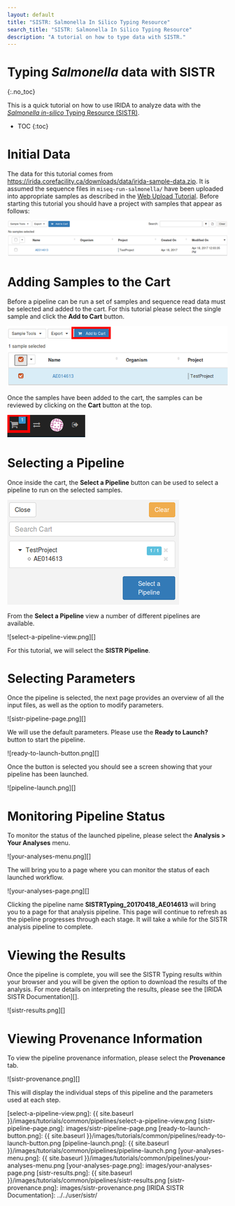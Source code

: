 ```yaml
---
layout: default
title: "SISTR: Salmonella In Silico Typing Resource"
search_title: "SISTR: Salmonella In Silico Typing Resource"
description: "A tutorial on how to type data with SISTR."
---
```


Typing *Salmonella* data with SISTR
===================================
{:.no_toc}

This is a quick tutorial on how to use IRIDA to analyze data with the [*Salmonella in-silico* Typing Resource (SISTR)][sistr-web].

* TOC
{:toc}

Initial Data
============

The data for this tutorial comes from <https://irida.corefacility.ca/downloads/data/irida-sample-data.zip>. It is assumed the sequence files in `miseq-run-salmonella/` have been uploaded into appropriate samples as described in the [Web Upload Tutorial][]. Before starting this tutorial you should have a project with samples that appear as follows:

![tutorial-sistr-samples.png][]

Adding Samples to the Cart
==========================

Before a pipeline can be run a set of samples and sequence read data must be selected and added to the cart. For this tutorial please select the single sample and click the **Add to Cart** button.

![add-to-cart.png][]

Once the samples have been added to the cart, the samples can be reviewed by clicking on the **Cart** button at the top.

![cart-button.png][]

Selecting a Pipeline
====================

Once inside the cart, the **Select a Pipeline** button can be used to select a pipeline to run on the selected samples.

![select-a-pipeline.png][]

From the **Select a Pipeline** view a number of different pipelines are available.

![select-a-pipeline-view.png][]

For this tutorial, we will select the **SISTR Pipeline**.

Selecting Parameters
====================

Once the pipeline is selected, the next page provides an overview of all the input files, as well as the option to modify parameters.

![sistr-pipeline-page.png][]

We will use the default parameters. Please use the **Ready to Launch?** button to start the pipeline.

![ready-to-launch-button.png][]

Once the button is selected you should see a screen showing that your pipeline has been launched.

![pipeline-launch.png][]

Monitoring Pipeline Status
==========================

To monitor the status of the launched pipeline, please select the **Analysis > Your Analyses** menu.

![your-analyses-menu.png][]

The will bring you to a page where you can monitor the status of each launched workflow.

![your-analyses-page.png][]

Clicking the pipeline name **SISTRTyping_20170418_AE014613** will bring you to a page for that analysis pipeline. This page will continue to refresh as the pipeline progresses through each stage.  It will take a while for the SISTR analysis pipeline to complete.

Viewing the Results
===================

Once the pipeline is complete, you will see the SISTR Typing results within your browser and you will be given the option to download the results of the analysis. For more details on interpreting the results, please see the [IRIDA SISTR Documentation][].

![sistr-results.png][]

Viewing Provenance Information
==============================

To view the pipeline provenance information, please select the **Provenance** tab.

![sistr-provenance.png][]

This will display the individual steps of this pipeline and the parameters used at each step.

[sistr-web]: https://lfz.corefacility.ca/sistr-app/
[Web Upload Tutorial]: ../web-upload/
[tutorial-sistr-samples.png]: images/tutorial-sistr-samples.png
[add-to-cart.png]: images/add-to-cart.png
[cart-button.png]: images/cart-button.png
[select-a-pipeline.png]: images/select-a-pipeline.png
[select-a-pipeline-view.png]: {{ site.baseurl }}/images/tutorials/common/pipelines/select-a-pipeline-view.png
[sistr-pipeline-page.png]: images/sistr-pipeline-page.png
[ready-to-launch-button.png]: {{ site.baseurl }}/images/tutorials/common/pipelines/ready-to-launch-button.png
[pipeline-launch.png]: {{ site.baseurl }}/images/tutorials/common/pipelines/pipeline-launch.png
[your-analyses-menu.png]: {{ site.baseurl }}/images/tutorials/common/pipelines/your-analyses-menu.png
[your-analyses-page.png]: images/your-analyses-page.png
[sistr-results.png]: {{ site.baseurl }}/images/tutorials/common/pipelines/sistr-results.png
[sistr-provenance.png]: images/sistr-provenance.png
[IRIDA SISTR Documentation]: ../../user/sistr/
